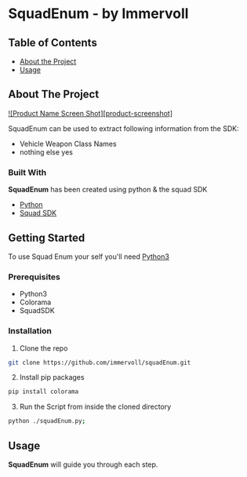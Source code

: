 <!--
repo name: SquadEnum
description: SquadEnum is a simple tool to enumarte vehicle weapon class names
github name:  immervoll
git path: https://github.com/immervoll/squadEnum
logo path: assets/logo.png
screenshot: assets/ss.png
twitter: @d0cplay
email: docplay.emp@gmail.com
-->

# SquadEnum - by Immervoll

<!-- TABLE OF CONTENTS -->
## Table of Contents

* [About the Project](#about-the-project)
* [Usage](#usage)



<!-- ABOUT THE PROJECT -->
## About The Project

[![Product Name Screen Shot][product-screenshot]](assets/ss.png)

SquadEnum can be used to extract following information from the SDK:
* Vehicle Weapon Class Names
* nothing else yes



### Built With
**SquadEnum** has been created using python & the squad SDK
* [Python](https://www.python.org/)
* [Squad SDK](https://squad.gamepedia.com/Squad_SDK)



<!-- GETTING STARTED -->
## Getting Started

To use Squad Enum your self you'll need [Python3](https://www.python.org/downloads/)

### Prerequisites
* Python3
* Colorama
* SquadSDK

### Installation

1. Clone the repo
```sh
git clone https://github.com/immervoll/squadEnum.git
```
2. Install pip packages
```python
pip install colorama
```
3. Run the Script from inside the cloned directory
```sh
python ./squadEnum.py;
```



<!-- USAGE EXAMPLES -->
## Usage

**SquadEnum** will guide you through each step.

